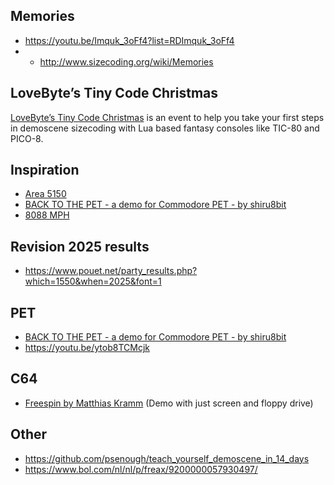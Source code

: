 ## Memories
* https://youtu.be/Imquk_3oFf4?list=RDImquk_3oFf4
* * http://www.sizecoding.org/wiki/Memories

## LoveByte’s Tiny Code Christmas
[LoveByte’s Tiny Code Christmas](https://tcc.lovebyte.party/) is an event to help you take your first steps in demoscene sizecoding with Lua based fantasy consoles like TIC-80 and PICO-8.

## Inspiration
* [Area 5150](https://youtu.be/fWDxdoRTZPc)
* [BACK TO THE PET - a demo for Commodore PET - by shiru8bit](https://www.youtube.com/watch?v=3FFPCuDqi_g)
* [8088 MPH](https://www.youtube.com/watch?v=yHXx3orN35Y)

## Revision 2025 results
* https://www.pouet.net/party_results.php?which=1550&when=2025&font=1

## PET
* [BACK TO THE PET - a demo for Commodore PET - by shiru8bit](https://www.youtube.com/watch?v=3FFPCuDqi_g)
* https://youtu.be/ytob8TCMcjk

## C64
* [Freespin by Matthias Kramm](https://www.youtube.com/watch?v=zprSxCMlECA) (Demo with just screen and floppy drive)

## Other
* https://github.com/psenough/teach_yourself_demoscene_in_14_days
* https://www.bol.com/nl/nl/p/freax/9200000057930497/
